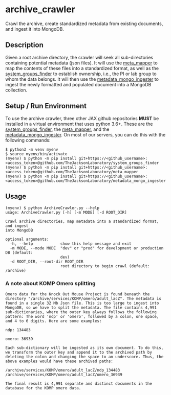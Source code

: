 # archive_crawler
Crawl the archive, create standardized metadata from existing documents, and ingest it into MongoDB.

## Description
Given a root archive directory, the crawler will seek all sub-directories containing potential metadata (json files). It will use the [meta_mapper](https://github.com/TheJacksonLaboratory/meta_mapper) to map the contents of these files into a standardized format, as well as the [system_groups_finder](https://github.com/TheJacksonLaboratory/system_groups_finder) to establish ownership, i.e., the PI or lab group to whom the data belongs. It will then use the [metadata_mongo_ingester](https://github.com/TheJacksonLaboratory/metadata_mongo_ingester) to ingest the newly formatted and populated document into a MongoDB collection.

## Setup / Run Environment

To use the archive crawler, three other JAX github repositories **MUST** be installed in a virtual environment that uses python 3.6+. These are the [system_groups_finder](https://github.com/TheJacksonLaboratory/system_groups_finder), the [meta_mapper](https://github.com/TheJacksonLaboratory/meta_mapper), and the [metadata_mongo_ingester](https://github.com/TheJacksonLaboratory/metadata_mongo_ingester). On most of our servers, you can do this with the following commands:
```
$ python3 -m venv myenv
$ source myenv/bin/activate
(myenv) $ python -m pip install git+https://<github_username>:<access_token>@github.com/TheJacksonLaboratory/system_groups_finder
(myenv) $ python -m pip install git+https://<github_username>:<access_token>@github.com/TheJacksonLaboratory/meta_mapper
(myenv) $ python -m pip install git+https://<github_username>:<access_token>@github.com/TheJacksonLaboratory/metadata_mongo_ingester
```


## Usage
```
(myenv) $ python ArchiveCrawler.py --help
usage: ArchiveCrawler.py [-h] [-m MODE] [-d ROOT_DIR]

Crawl archive directories, map metadata into a standardized format, and ingest
into MongoDB

optional arguments:
  -h, --help            show this help message and exit
  -m MODE, --mode MODE  "dev" or "prod" for development or production DB (default:
                        dev)
  -d ROOT_DIR, --root-dir ROOT_DIR
                        root directory to begin crawl (default: /archive)
```

### A note about KOMP Omero splitting  

    Omero data for the Knock Out Mouse Project is found beneath the directory "/archive/services/KOMP/omero/adult_lacZ". The metadata is found in a single 32 Mb Json file. This is too large to ingest into MongoDB, so we have to split the metadata. The file contains 4,991 sub-dictionaries, where the outer key always follows the following pattern: The word 'ndp' or 'omero', followed by a colon, one space, and 4 to 6 digits. Here are some examples:  

`ndp: 134483`  

`omero: 36939`  

    Each sub-dictionary will be ingested as its own document. To do this, we transform the outer key and append it to the archived path by deleting the colon and changing the space to an underscore. Thus, the above examples would have these archived paths:  

`/archive/services/KOMP/omero/adult_lacZ/ndp_134483`  
`/archive/services/KOMP/omero/adult_lacZ/omero_36939`  

    The final result is 4,991 separate and distinct documents in the database for the KOMP omero data.
